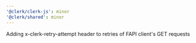 ```yaml
---
'@clerk/clerk-js': minor
'@clerk/shared': minor
---
```


Adding x-clerk-retry-attempt header to retries of FAPI client's GET requests
